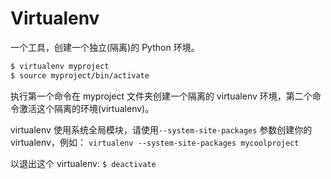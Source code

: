 # Virtualenv

一个工具，创建一个独立(隔离)的 Python 环境。

```bash
$ virtualenv myproject
$ source myproject/bin/activate
```

执行第一个命令在 myproject 文件夹创建一个隔离的 virtualenv 环境，第二个命令激活这个隔离的环境(virtualenv)。

virtualenv 使用系统全局模块，请使用`--system-site-packages` 参数创建你的 virtualenv，例如：
`virtualenv --system-site-packages mycoolproject`

以退出这个 virtualenv:
`$ deactivate`
